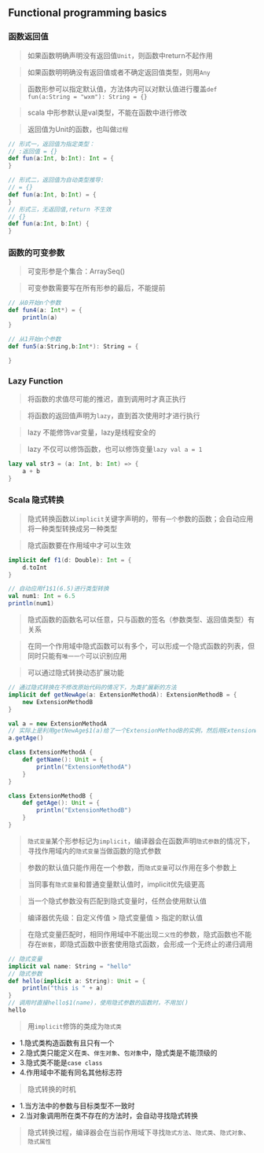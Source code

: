 ## Functional programming basics

### 函数返回值

> 如果函数明确声明没有返回值`Unit`，则函数中return不起作用

> 如果函数明明确没有返回值或者不确定返回值类型，则用`Any`

> 函数形参可以指定默认值，方法体内可以对默认值进行覆盖`def fun(a:String = "wxm"): String = {}`

> scala 中形参默认是val类型，不能在函数中进行修改

> 返回值为Unit的函数，也叫做`过程`

```scala
// 形式一，返回值为指定类型：
// :返回值 = {} 
def fun(a:Int, b:Int): Int = {
}

// 形式二，返回值为自动类型推导:
// = {}
def fun(a:Int, b:Int) = {
}
// 形式三，无返回值,return 不生效
// {}
def fun(a:Int, b:Int) {
}
```

### 函数的可变参数

> 可变形参是个集合：ArraySeq()

> 可变参数需要写在所有形参的最后，不能提前

```scala
// 从0开始n个参数
def fun4(a: Int*) = {
    println(a)
}

// 从1开始n个参数
def fun5(a:String,b:Int*): String = {

}
```

### Lazy Function

> 将函数的求值尽可能的推迟，直到调用时才真正执行

> 将函数的返回值声明为`lazy`，直到首次使用时才进行执行

> lazy 不能修饰var变量，lazy是线程安全的

> lazy 不仅可以修饰函数，也可以修饰变量`lazy val a = 1`

```scala
lazy val str3 = (a: Int, b: Int) => {
    a + b
}
```

### Scala 隐式转换

> 隐式转换函数以`implicit`关键字声明的，带有`一个`参数的函数；会自动应用将一种类型转换成另一种类型

> 隐式函数要在作用域中才可以生效

```scala
implicit def f1(d: Double): Int = {
    d.toInt
}

// 自动应用f1$1(6.5)进行类型转换
val num1: Int = 6.5
println(num1)
```

> 隐式函数的函数名可以任意，只与函数的签名（参数类型、返回值类型）有关系

> 在同一个作用域中隐式函数可以有多个，可以形成一个隐式函数的列表，但同时只能有`唯一一个`可以识别应用

> 可以通过隐式转换动态扩展功能

```scala
// 通过隐式转换在不修改原始代码的情况下，为类扩展新的方法
implicit def getNewAge(a: ExtensionMethodA): ExtensionMethodB = {
    new ExtensionMethodB
}

val a = new ExtensionMethodA
// 实际上是利用getNewAge$1(a)给了一个ExtensionMethodB的实例，然后用ExtensionMethodB的实例调用相应方法
a.getAge()

class ExtensionMethodA {
    def getName(): Unit = {
        println("ExtensionMethodA")
    }
}

class ExtensionMethodB {
    def getAge(): Unit = {
        println("ExtensionMethodB")
    }
}
```

> `隐式变量`某个形参标记为`implicit`，编译器会在函数声明`隐式参数`的情况下，寻找作用域内的`隐式变量`当做函数的隐式参数

> 参数的默认值只能作用在一个参数，而`隐式变量`可以作用在多个参数上

> 当同事有`隐式变量`和普通变量默认值时，implicit优先级更高

> 当一个隐式参数没有匹配到隐式变量时，任然会使用默认值

> 编译器优先级：自定义传值 > 隐式变量值 > 指定的默认值

> 在隐式变量匹配时，相同作用域中不能出现`二义性`的参数，隐式函数也不能存在`嵌套`，即隐式函数中嵌套使用隐式函数，会形成一个无终止的递归调用

```scala
// 隐式变量
implicit val name: String = "hello"
// 隐式参数
def hello(implicit a: String): Unit = {
    println("this is " + a)
}
// 调用时直接hello$1(name)，使用隐式参数的函数时，不用加()
hello
```

> 用`implicit`修饰的类成为`隐式类`

- 1.隐式类构造函数有且只有一个
- 2.隐式类只能定义在`类`、`伴生对象`、`包对象`中，隐式类是不能顶级的
- 3.隐式类不能是`case class`
- 4.作用域中不能有同名其他标志符

> 隐式转换的时机

- 1.当方法中的参数与目标类型不一致时
- 2.当对象调用所在类不存在的方法时，会自动寻找隐式转换

> 隐式转换过程，编译器会在当前作用域下寻找`隐式方法`、`隐式类`、`隐式对象`、`隐式属性`


